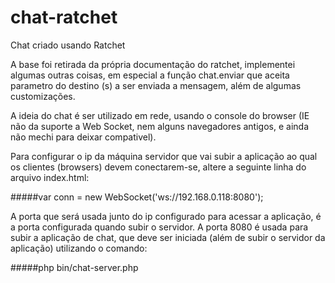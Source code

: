 chat-ratchet
============

Chat criado usando Ratchet

A base foi retirada da própria documentação do ratchet, implementei algumas outras coisas, em especial a função chat.enviar que aceita parametro do destino (s) a ser enviada a mensagem, além de algumas customizações.

A ideia do chat é ser utilizado em rede, usando o console do browser (IE não da suporte a Web Socket, nem alguns navegadores antigos, e ainda não mechi para deixar compativel).

Para configurar o ip da máquina servidor que vai subir a aplicação ao qual os clientes (browsers) devem conectarem-se, altere a seguinte linha do arquivo index.html:

#####var conn = new WebSocket('ws://192.168.0.118:8080');

A porta que será usada junto do ip configurado para acessar a aplicação, é a porta configurada quando subir o servidor. A porta 8080 é usada para subir a aplicação de chat, que deve ser iniciada (além de subir o servidor da aplicação) utilizando o comando:

#####php bin/chat-server.php
